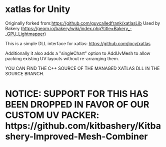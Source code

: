 # xatlas for Unity
Originally forked from:https://github.com/guycalledfrank/xatlasLib
Used by Bakery (https://geom.io/bakery/wiki/index.php?title=Bakery_-_GPU_Lightmapper)

This is a simple DLL interface for xatlas: https://github.com/jpcy/xatlas

Additionally it also adds a "singleChart" option to AddUvMesh to allow packing existing UV layouts without re-arranging them.

YOU CAN FIND THE C++ SOURCE OF THE MANAGED XATLAS DLL IN THE SOURCE BRANCH.



<h1>NOTICE: SUPPORT FOR THIS HAS BEEN DROPPED IN FAVOR OF OUR CUSTOM UV PACKER: https://github.com/kitbashery/Kitbashery-Improved-Mesh-Combiner </h1>
